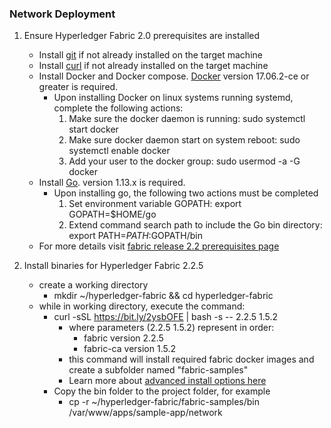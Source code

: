 ### Network Deployment
1. Ensure Hyperledger Fabric 2.0 prerequisites are installed
    * Install [git](https://git-scm.com/downloads) if not already installed on the target machine
    * Install [curl](https://curl.haxx.se/download.html) if not already installed on the target machine
    * Install Docker and Docker compose. [Docker](https://www.docker.com/get-docker) version 17.06.2-ce or greater is required.
      * Upon installing Docker on linux systems running systemd, complete the following actions:
          1. Make sure the docker daemon is running: sudo systemctl start docker
          2. Make sure docker daemon start on system reboot: sudo systemctl enable docker
          3. Add your user to the docker group: sudo usermod -a -G docker <username>
    * Install [Go](https://golang.org/dl/). version 1.13.x is required.
      * Upon installing go, the following two actions must be completed
          1. Set environment variable GOPATH: export GOPATH=$HOME/go
          2. Extend command search path to include the Go bin directory: export PATH=$PATH:$GOPATH/bin
    * For more details visit [fabric release 2.2 prerequisites page](https://hyperledger-fabric.readthedocs.io/en/release-2.2/prereqs.html)
          
2. Install binaries for Hyperledger Fabric 2.2.5
    * create a working directory
        * mkdir ~/hyperledger-fabric && cd hyperledger-fabric
    * while in working directory, execute the command: 
        * curl -sSL https://bit.ly/2ysbOFE | bash -s -- 2.2.5 1.5.2
            * where parameters (2.2.5 1.5.2) represent in order:
                * fabric version 2.2.5
                * fabric-ca version 1.5.2
            * this command will install required fabric docker images and create a subfolder named "fabric-samples"
            * Learn more about [advanced install options here](https://hyperledger-fabric.readthedocs.io/en/release-2.2/install.html)
        * Copy the bin folder to the project folder, for example
            * cp -r ~/hyperledger-fabric/fabric-samples/bin /var/www/apps/sample-app/network
